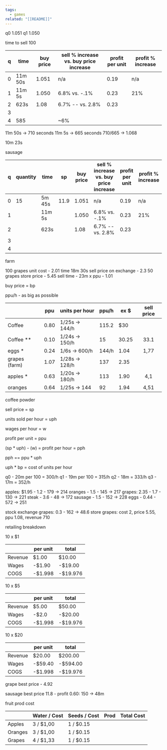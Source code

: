 ```yaml
---
tags:
  - games
related: "[[README]]"
---
```

q0 1.051
q1 1.050


time to sell 100

| q | time | buy price | sell % increase vs. buy price increase | profit per unit | profit % increase |
| --- | --- | --- | --- | --- | --- |
| 0 | 11m 50s | 1.051 | n/a | 0.19 | n/a |
| 1 | 11m 5s | 1.050 | 6.8% vs. -.1% | 0.23 | 21% |
| 2 | 623s | 1.08 | 6.7% -- vs. 2.8% | 0.23 |  |
| 3 |  |  |  |  |  |
| 4 | 585 |  | ~6% |  |  |

11m 50s -> 710 seconds
11m 5s -> 665 seconds
710/665 -> 1.068

10m 23s


sausage

| q | quantity | time | sp | buy price | sell % increase vs. buy price increase | profit per unit | profit % increase |
| --- | --- | --- | --- | --- | --- | --- | --- |
| 0 | 15 | 5m 45s | 11.9 | 1.051 | n/a | 0.19 | n/a |
| 1 |  | 11m 5s |  | 1.050 | 6.8% vs. -.1% | 0.23 | 21% |
| 2 |  | 623s |  | 1.08 | 6.7% -- vs. 2.8% | 0.23 |  |
| 3 |  |  |  |  |  |  |  |
| 4 |  |  |  |  |  |  |  |



farm

100 grapes
unit cost - 2.01
time 18m 30s
sell price on exchange - 2.3
50 grapes
store price - 5.45
sell time - 23m x 
ppu - 1.01

buy price = bp


ppu/h - as big as possible

|               | ppu  | units per hour      | ppu/h | ex $  | sell price |
| ------------- |:----:| ------------------- | ----- | ----- |:----------:|
| Coffee        | 0.80 | 1/25s   ->    144/h | 115.2 | $30   |            |
| Coffee **     | 0.10 | 1/24s ->     150/h  | 15    | 30.25 |    33.1    |
| eggs *        | 0.24 | 1/6s ->   600/h     | 144/h | 1.04  |    1,77    |
| grapes (farm) | 1.07 | 1/28s ->   128/h    | 137   |   2.35    |            |
| apples  *     | 0.63 | 1/20s ->   180/h    | 113   | 1.90  |    4,1     |
| oranges       | 0.64 | 1/25s ->   144      | 92    | 1.94  |    4,51    |




coffee powder

sell price = sp

units sold per hour = uph

wages per hour = w

profit per unit = ppu


(sp * uph) - (w) = profit per hour = pph

pph == ppu * uph



uph * bp = cost of units per hour

q0  - 20m per 100 = 300/h
q1 - 19m per 100 = 315/h
q2 - 18m = 333/h
q3 - 17m = 352/h



apples: $1.95 - 1.2 - 179 -> 214
oranges - 1.5 - 145 -> 217
grapes: 2.35 - 1.7 - 130 -> 221
steak - 3.6 - 48 -> 172
sausage - 1.5 - 152 -> 228
eggs - 0.44 - 572 -> 251


stock exchange grapes: 0.3 - 162 -> 48.6
store grapes: cost 2, price 5.55, ppu 1.08, revenue 710


retailing breakdown

10  x $1

|  | per unit | total |
| --- | --- | --- |
| Revenue | $1.00 | $10.00 |
| Wages | -$1.90 | -$19.00 |
| COGS | -$1.998 | -$19.976 |


10 x $5

|  | per unit | total |
| --- | --- | --- |
| Revenue | $5.00 | $50.00 |
| Wages | -$2.0 | -$20.00 |
| COGS | -$1.998 | -$19.976 |


10 x $20

|  | per unit | total |
| --- | --- | --- |
| Revenue | $20.00 | $200.00 |
| Wages | -$59.40 | -$594.00 |
| COGS | -$1.998 | -$19.976 |

grape best price - 4.92


sausage best price 11.8 - profit 0.60: 150 -> 48m



fruit prod cost

|         | Water / Cost | Seeds / Cost | Prod | Total Cost |
| ------- | ------------ | ------------ | ---- | ---------- |
| Apples  | 3 / $1,00    | 1  / $0.15   |      |            |
| Oranges | 3 / $1,00    | 1  / $0.15   |      |            |
| Grapes  | 4 / $1,33    | 1  / $0.15   |      |            |
